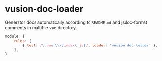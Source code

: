 # vusion-doc-loader

Generator docs automatically according to `README.md` and jsdoc-format comments in multifile vue directory.

``` javascript
module: {
    rules: [
        { test: /\.vue[\\/]index\.js$/, loader: 'vusion-doc-loader' },
    ],
}
```
